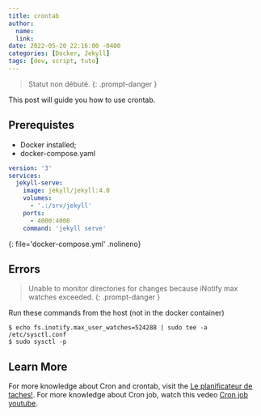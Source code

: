 ```yaml
---
title: crontab 
author:
  name: 
  link: 
date: 2022-05-20 22:16:00 -0400
categories: [Docker, Jekyll]
tags: [dev, script, tuto]
---
```


> Statut non débuté.
{: .prompt-danger }


This post will guide you how to use crontab.

## Prerequistes

 - Docker installed;
 - docker-compose.yaml
 
```yaml
version: '3'
services:
  jekyll-serve:
    image: jekyll/jekyll:4.0
    volumes: 
      - '.:/srv/jekyll'
    ports:
      - 4000:4000
    command: 'jekyll serve'
```
{: file='docker-compose.yml' .nolineno}


## Errors

> Unable to monitor directories for changes because iNotify max watches exceeded.
{: .prompt-danger }

Run these commands from the host (not in the docker container)
```console
$ echo fs.inotify.max_user_watches=524288 | sudo tee -a /etc/sysctl.conf
$ sudo sysctl -p
```

## Learn More

For more knowledge about Cron and crontab, visit the [Le planificateur de taches!](https://www.linuxtricks.fr/wiki/cron-et-crontab-le-planificateur-de-taches).
For more knowledge about Cron job, watch this vedeo [Cron job youtube](https://www.youtube.com/watch?v=QZJ1drMQz1A).


